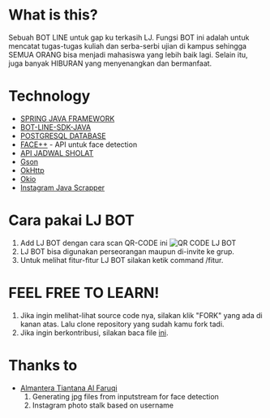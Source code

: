 # What is this?
Sebuah BOT LINE untuk gap ku terkasih LJ. Fungsi BOT ini adalah untuk mencatat tugas-tugas kuliah dan serba-serbi ujian di kampus sehingga SEMUA ORANG bisa menjadi mahasiswa yang lebih baik lagi. Selain itu, juga banyak HIBURAN yang menyenangkan dan bermanfaat.

# Technology
* [SPRING JAVA FRAMEWORK](https://spring.io)
* [BOT-LINE-SDK-JAVA](https://github.com/line/line-bot-sdk-java)
* [POSTGRESQL DATABASE](https://www.postgresql.org)
* [FACE++](https://faceplusplus.com) - API untuk face detection
* [API JADWAL SHOLAT](https://gist.github.com/siswadi/b24f13ddc80eb92e0b01a8a595c32433)
* [Gson](https://github.com/google/gson)
* [OkHttp](http://square.github.io/okhttp/)
* [Okio](https://github.com/square/okio)
* [Instagram Java Scrapper](https://github.com/postaddictme/instagram-java-scraper)

# Cara pakai LJ BOT
1. Add LJ BOT dengan cara scan QR-CODE ini
![QR CODE LJ BOT](https://github.com/axellageraldinc/lj-line-bot/blob/master/sQY9xUkQbY.png)
2. LJ BOT bisa digunakan perseorangan maupun di-invite ke grup.
3. Untuk melihat fitur-fitur LJ BOT silakan ketik command /fitur.

# FEEL FREE TO LEARN!
1. Jika ingin melihat-lihat source code nya, silakan klik "FORK" yang ada di kanan atas. Lalu clone repository yang sudah kamu fork tadi.
2. Jika ingin berkontribusi, silakan baca file [ini](https://github.com/axellageraldinc/lj-line-bot/blob/master/CONTRIBUTING.md).

# Thanks to
* [Almantera Tiantana Al Faruqi](https://github.com/almanalfaruq)
  1. Generating jpg files from inputstream for face detection
  2. Instagram photo stalk based on username
